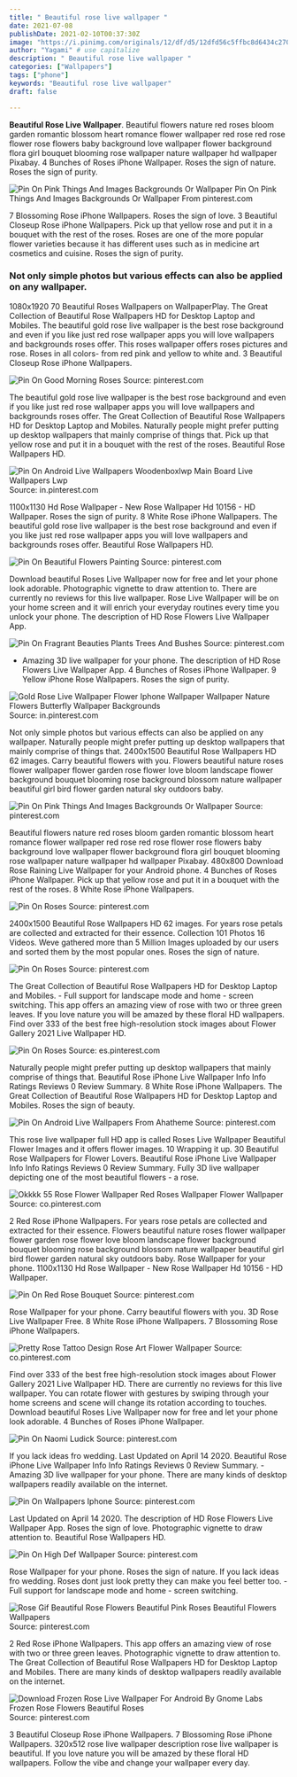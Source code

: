 ```yaml
---
title: " Beautiful rose live wallpaper "
date: 2021-07-08
publishDate: 2021-02-10T00:37:30Z
image: "https://i.pinimg.com/originals/12/df/d5/12dfd56c5ffbc8d6434c27083a031e23.jpg"
author: "Yagami" # use capitalize
description: " Beautiful rose live wallpaper "
categories: ["Wallpapers"]
tags: ["phone"]
keywords: "Beautiful rose live wallpaper"
draft: false

---
```



**Beautiful Rose Live Wallpaper**. Beautiful flowers nature red roses bloom garden romantic blossom heart romance flower wallpaper red rose red rose flower rose flowers baby background love wallpaper flower background flora girl bouquet blooming rose wallpaper nature wallpaper hd wallpaper Pixabay. 4 Bunches of Roses iPhone Wallpaper. Roses the sign of nature. Roses the sign of purity.

![Pin On Pink Things And Images Backgrounds Or Wallpaper](https://i.pinimg.com/originals/c9/0b/e6/c90be6c5ff382e62319538d6ffe0b9b1.jpg "Pin On Pink Things And Images Backgrounds Or Wallpaper")
Pin On Pink Things And Images Backgrounds Or Wallpaper From pinterest.com


7 Blossoming Rose iPhone Wallpapers. Roses the sign of love. 3 Beautiful Closeup Rose iPhone Wallpapers. Pick up that yellow rose and put it in a bouquet with the rest of the roses. Roses are one of the more popular flower varieties because it has different uses such as in medicine art cosmetics and cuisine. Roses the sign of purity.

### Not only simple photos but various effects can also be applied on any wallpaper.

1080x1920 70 Beautiful Roses Wallpapers on WallpaperPlay. The Great Collection of Beautiful Rose Wallpapers HD for Desktop Laptop and Mobiles. The beautiful gold rose live wallpaper is the best rose background and even if you like just red rose wallpaper apps you will love wallpapers and backgrounds roses offer. This roses wallpaper offers roses pictures and rose. Roses in all colors- from red pink and yellow to white and. 3 Beautiful Closeup Rose iPhone Wallpapers.


![Pin On Good Morning Roses](https://i.pinimg.com/originals/d9/35/ee/d935eec65c92b2e2418e4be0c428293e.jpg "Pin On Good Morning Roses")
Source: pinterest.com

The beautiful gold rose live wallpaper is the best rose background and even if you like just red rose wallpaper apps you will love wallpapers and backgrounds roses offer. The Great Collection of Beautiful Rose Wallpapers HD for Desktop Laptop and Mobiles. Naturally people might prefer putting up desktop wallpapers that mainly comprise of things that. Pick up that yellow rose and put it in a bouquet with the rest of the roses. Beautiful Rose Wallpapers HD.

![Pin On Android Live Wallpapers Woodenboxlwp Main Board Live Wallpapers Lwp](https://i.pinimg.com/originals/1d/3c/59/1d3c59388957a8f5239bcbb0565ccee1.gif "Pin On Android Live Wallpapers Woodenboxlwp Main Board Live Wallpapers Lwp")
Source: in.pinterest.com

1100x1130 Hd Rose Wallpaper - New Rose Wallpaper Hd 10156 - HD Wallpaper. Roses the sign of purity. 8 White Rose iPhone Wallpapers. The beautiful gold rose live wallpaper is the best rose background and even if you like just red rose wallpaper apps you will love wallpapers and backgrounds roses offer. Beautiful Rose Wallpapers HD.

![Pin On Beautiful Flowers Painting](https://i.pinimg.com/originals/e9/f5/71/e9f571b8fff0cd18ad9d7b2c87729d82.gif "Pin On Beautiful Flowers Painting")
Source: pinterest.com

Download beautiful Roses Live Wallpaper now for free and let your phone look adorable. Photographic vignette to draw attention to. There are currently no reviews for this live wallpaper. Rose Live Wallpaper will be on your home screen and it will enrich your everyday routines every time you unlock your phone. The description of HD Rose Flowers Live Wallpaper App.

![Pin On Fragrant Beauties Plants Trees And Bushes](https://i.pinimg.com/originals/7a/53/0f/7a530fa3e38c87b6e654a54a00841b00.jpg "Pin On Fragrant Beauties Plants Trees And Bushes")
Source: pinterest.com

- Amazing 3D live wallpaper for your phone. The description of HD Rose Flowers Live Wallpaper App. 4 Bunches of Roses iPhone Wallpaper. 9 Yellow iPhone Rose Wallpapers. Roses the sign of purity.

![Gold Rose Live Wallpaper Flower Iphone Wallpaper Wallpaper Nature Flowers Butterfly Wallpaper Backgrounds](https://i.pinimg.com/originals/c5/13/7c/c5137c49b2579caf296e99ca81cd4f90.gif "Gold Rose Live Wallpaper Flower Iphone Wallpaper Wallpaper Nature Flowers Butterfly Wallpaper Backgrounds")
Source: in.pinterest.com

Not only simple photos but various effects can also be applied on any wallpaper. Naturally people might prefer putting up desktop wallpapers that mainly comprise of things that. 2400x1500 Beautiful Rose Wallpapers HD 62 images. Carry beautiful flowers with you. Flowers beautiful nature roses flower wallpaper flower garden rose flower love bloom landscape flower background bouquet blooming rose background blossom nature wallpaper beautiful girl bird flower garden natural sky outdoors baby.

![Pin On Pink Things And Images Backgrounds Or Wallpaper](https://i.pinimg.com/originals/c9/0b/e6/c90be6c5ff382e62319538d6ffe0b9b1.jpg "Pin On Pink Things And Images Backgrounds Or Wallpaper")
Source: pinterest.com

Beautiful flowers nature red roses bloom garden romantic blossom heart romance flower wallpaper red rose red rose flower rose flowers baby background love wallpaper flower background flora girl bouquet blooming rose wallpaper nature wallpaper hd wallpaper Pixabay. 480x800 Download Rose Raining Live Wallpaper for your Android phone. 4 Bunches of Roses iPhone Wallpaper. Pick up that yellow rose and put it in a bouquet with the rest of the roses. 8 White Rose iPhone Wallpapers.

![Pin On Roses](https://i.pinimg.com/originals/9b/f6/4c/9bf64c099b6a3ce12bcdc98fb9ab0eba.jpg "Pin On Roses")
Source: pinterest.com

2400x1500 Beautiful Rose Wallpapers HD 62 images. For years rose petals are collected and extracted for their essence. Collection 101 Photos 16 Videos. Weve gathered more than 5 Million Images uploaded by our users and sorted them by the most popular ones. Roses the sign of nature.

![Pin On Roses](https://i.pinimg.com/originals/21/49/1d/21491d67d8a2ad1798f8c411cb58e6e1.gif "Pin On Roses")
Source: pinterest.com

The Great Collection of Beautiful Rose Wallpapers HD for Desktop Laptop and Mobiles. - Full support for landscape mode and home - screen switching. This app offers an amazing view of rose with two or three green leaves. If you love nature you will be amazed by these floral HD wallpapers. Find over 333 of the best free high-resolution stock images about Flower Gallery 2021 Live Wallpaper HD.

![Pin On Roses](https://i.pinimg.com/originals/4b/02/19/4b021933e4c40792f4e8ba2d6ca4ce86.jpg "Pin On Roses")
Source: es.pinterest.com

Naturally people might prefer putting up desktop wallpapers that mainly comprise of things that. Beautiful Rose iPhone Live Wallpaper Info Info Ratings Reviews 0 Review Summary. 8 White Rose iPhone Wallpapers. The Great Collection of Beautiful Rose Wallpapers HD for Desktop Laptop and Mobiles. Roses the sign of beauty.

![Pin On Android Live Wallpapers From Ahatheme](https://i.pinimg.com/originals/39/b5/f7/39b5f78254ac159333bf5f8507c00de6.png "Pin On Android Live Wallpapers From Ahatheme")
Source: pinterest.com

This rose live wallpaper full HD app is called Roses Live Wallpaper Beautiful Flower Images and it offers flower images. 10 Wrapping it up. 30 Beautiful Rose Wallpapers for Flower Lovers. Beautiful Rose iPhone Live Wallpaper Info Info Ratings Reviews 0 Review Summary. Fully 3D live wallpaper depicting one of the most beautiful flowers - a rose.

![Okkkk 55 Rose Flower Wallpaper Red Roses Wallpaper Flower Wallpaper](https://i.pinimg.com/originals/0e/57/9d/0e579d8273f2edfdae8640bf02664923.jpg "Okkkk 55 Rose Flower Wallpaper Red Roses Wallpaper Flower Wallpaper")
Source: co.pinterest.com

2 Red Rose iPhone Wallpapers. For years rose petals are collected and extracted for their essence. Flowers beautiful nature roses flower wallpaper flower garden rose flower love bloom landscape flower background bouquet blooming rose background blossom nature wallpaper beautiful girl bird flower garden natural sky outdoors baby. Rose Wallpaper for your phone. 1100x1130 Hd Rose Wallpaper - New Rose Wallpaper Hd 10156 - HD Wallpaper.

![Pin On Red Rose Bouquet](https://i.pinimg.com/736x/01/4f/ff/014fff13024b98c1da0cd6d0ef32fd25.jpg "Pin On Red Rose Bouquet")
Source: pinterest.com

Rose Wallpaper for your phone. Carry beautiful flowers with you. 3D Rose Live Wallpaper Free. 8 White Rose iPhone Wallpapers. 7 Blossoming Rose iPhone Wallpapers.

![Pretty Rose Tattoo Design Rose Art Flower Wallpaper](https://i.pinimg.com/736x/c4/80/38/c480389ad6d4878a5d13c54273347f46.jpg "Pretty Rose Tattoo Design Rose Art Flower Wallpaper")
Source: co.pinterest.com

Find over 333 of the best free high-resolution stock images about Flower Gallery 2021 Live Wallpaper HD. There are currently no reviews for this live wallpaper. You can rotate flower with gestures by swiping through your home screens and scene will change its rotation according to touches. Download beautiful Roses Live Wallpaper now for free and let your phone look adorable. 4 Bunches of Roses iPhone Wallpaper.

![Pin On Naomi Ludick](https://i.pinimg.com/originals/5a/f6/7a/5af67a05d13ebd4eb1a00ccfa5fb23cb.jpg "Pin On Naomi Ludick")
Source: pinterest.com

If you lack ideas fro wedding. Last Updated on April 14 2020. Beautiful Rose iPhone Live Wallpaper Info Info Ratings Reviews 0 Review Summary. - Amazing 3D live wallpaper for your phone. There are many kinds of desktop wallpapers readily available on the internet.

![Pin On Wallpapers Iphone](https://i.pinimg.com/736x/35/d2/30/35d23056c2fb54ff7c7ffc4c4437fb0f.jpg "Pin On Wallpapers Iphone")
Source: pinterest.com

Last Updated on April 14 2020. The description of HD Rose Flowers Live Wallpaper App. Roses the sign of love. Photographic vignette to draw attention to. Beautiful Rose Wallpapers HD.

![Pin On High Def Wallpaper](https://i.pinimg.com/originals/72/69/e6/7269e63cc550caf2835d5cabc12baf26.jpg "Pin On High Def Wallpaper")
Source: pinterest.com

Rose Wallpaper for your phone. Roses the sign of nature. If you lack ideas fro wedding. Roses dont just look pretty they can make you feel better too. - Full support for landscape mode and home - screen switching.

![Rose Gif Beautiful Rose Flowers Beautiful Pink Roses Beautiful Flowers Wallpapers](https://i.pinimg.com/originals/40/f4/4c/40f44c465a8ca05247c2c5f92c1a54d9.gif "Rose Gif Beautiful Rose Flowers Beautiful Pink Roses Beautiful Flowers Wallpapers")
Source: pinterest.com

2 Red Rose iPhone Wallpapers. This app offers an amazing view of rose with two or three green leaves. Photographic vignette to draw attention to. The Great Collection of Beautiful Rose Wallpapers HD for Desktop Laptop and Mobiles. There are many kinds of desktop wallpapers readily available on the internet.

![Download Frozen Rose Live Wallpaper For Android By Gnome Labs Frozen Rose Flowers Beautiful Roses](https://i.pinimg.com/originals/12/df/d5/12dfd56c5ffbc8d6434c27083a031e23.jpg "Download Frozen Rose Live Wallpaper For Android By Gnome Labs Frozen Rose Flowers Beautiful Roses")
Source: pinterest.com

3 Beautiful Closeup Rose iPhone Wallpapers. 7 Blossoming Rose iPhone Wallpapers. 320x512 rose live wallpaper description rose live wallpaper is beautiful. If you love nature you will be amazed by these floral HD wallpapers. Follow the vibe and change your wallpaper every day.

